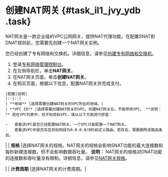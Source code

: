# 创建NAT网关 {#task_il1_jvy_ydb .task}

NAT网关是一款企业级的VPC公网网关，提供NAT代理功能。在配置SNAT和DNAT规则前，您需要先创建一个NAT网关实例。

您已经创建了专有网络和交换机。详细信息，请参见[创建专有网络和交换机](../../../../cn.zh-CN/用户指南/专有网络和子网/管理专有网络.md#section_ufw_rhv_rdb)。

1.   登录[专有网络管理控制台](https://vpcnext.console.aliyun.com/nat/)。 
2.   在左侧导航栏，单击**NAT网关**。 
3.   在NAT网关页面，单击**创建NAT网关**。 
4.   在购买页面，根据以下信息，配置NAT网关并完成支付。 

    |配置|说明|
    |:-|:-|
    | **地域** |选择需要创建NAT网关的VPC所在的地域。|
    | **VPC ID** |选择需要创建NAT网关的VPC。创建NAT网关后，不能修改VPC。 **说明：** 若在VPC列表中，找不到目标VPC，请从以下方面进行排查：

    -   查看该VPC是否已经配置NAT网关。一个VPC只能配置一个NAT网关。
    -   查看该VPC中是否存在目标网段为0.0.0.0/0的自定义路由。若存在，需要删除该路由条目。
 |
    | **规格** |选择NAT网关的规格。NAT网关的规格会影响SNAT功能的最大连接数和每秒新建连接数，但不会影响数据吞吐量。 **说明：** NAT网关的规格对DNAT功能的连接数和吞吐量没有限制。详细信息，请参见[NAT网关规格](../../../../cn.zh-CN/用户指南/NAT网关规格.md#)。

 |
    | **计费周期** |选择NAT网关的计费周期。|


